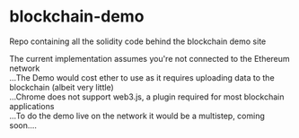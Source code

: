 # blockchain-demo
Repo containing all the solidity code behind the blockchain demo site

The current implementation assumes you're not connected to the Ethereum network<br>
...The Demo would cost ether to use as it requires uploading data to the blockchain (albeit very little)<br>
...Chrome does not support web3.js, a plugin required for most blockchain applications<br>
...To do the demo live on the network it would be a multistep, coming soon....


